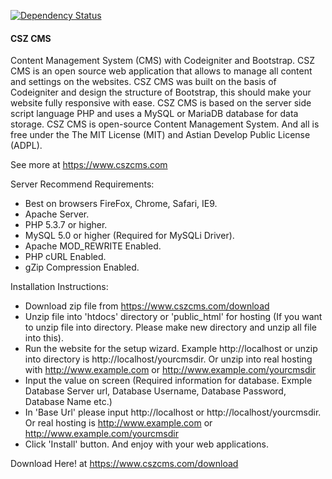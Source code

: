<a href='https://gemnasium.com/github.com/cskaza/cszcms'><img src="https://gemnasium.com/badges/github.com/cskaza/cszcms.svg" alt="Dependency Status" /></a>

#### CSZ CMS

Content Management System (CMS) with Codeigniter and Bootstrap.
CSZ CMS is an open source web application that allows to manage all content and settings on the websites. CSZ CMS was built on the basis of Codeigniter and design the structure of Bootstrap, this should make your website fully responsive with ease.
CSZ CMS is based on the server side script language PHP and uses a MySQL or MariaDB database for data storage. CSZ CMS is open-source Content Management System. And all is free under the The MIT License (MIT) and Astian Develop Public License (ADPL).

See more at https://www.cszcms.com

Server Recommend Requirements:
- Best on browsers FireFox, Chrome, Safari, IE9.
- Apache Server.
- PHP 5.3.7 or higher.
- MySQL 5.0 or higher (Required for MySQLi Driver).
- Apache MOD_REWRITE Enabled.
- PHP cURL Enabled.
- gZip Compression Enabled.

Installation Instructions:
- Download zip file from https://www.cszcms.com/download
- Unzip file into 'htdocs' directory or 'public_html' for hosting (If you want to unzip file into directory. Please make new directory and unzip all file into this).
- Run the website for the setup wizard. Example http://localhost or unzip into directory is http://localhost/yourcmsdir. Or unzip into real hosting with http://www.example.com or http://www.example.com/yourcmsdir
- Input the value on screen (Required information for database. Exmple Database Server url, Database Username, Database Password, Database Name etc.)
- In 'Base Url' please input http://localhost or http://localhost/yourcmsdir. Or real hosting is http://www.example.com or http://www.example.com/yourcmsdir
- Click 'Install' button. And enjoy with your web applications.

Download Here! at https://www.cszcms.com/download
